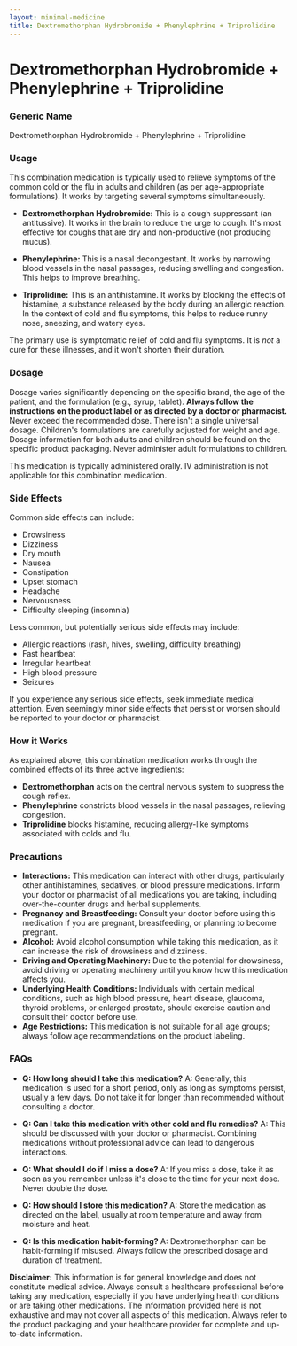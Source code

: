 ```yaml
---
layout: minimal-medicine
title: Dextromethorphan Hydrobromide + Phenylephrine + Triprolidine
---
```


# Dextromethorphan Hydrobromide + Phenylephrine + Triprolidine
### Generic Name
Dextromethorphan Hydrobromide + Phenylephrine + Triprolidine


### Usage

This combination medication is typically used to relieve symptoms of the common cold or the flu in adults and children (as per age-appropriate formulations).  It works by targeting several symptoms simultaneously.  

* **Dextromethorphan Hydrobromide:** This is a cough suppressant (an antitussive). It works in the brain to reduce the urge to cough.  It's most effective for coughs that are dry and non-productive (not producing mucus).

* **Phenylephrine:** This is a nasal decongestant. It works by narrowing blood vessels in the nasal passages, reducing swelling and congestion.  This helps to improve breathing.

* **Triprolidine:** This is an antihistamine.  It works by blocking the effects of histamine, a substance released by the body during an allergic reaction. In the context of cold and flu symptoms, this helps to reduce runny nose, sneezing, and watery eyes.


The primary use is symptomatic relief of cold and flu symptoms.  It is *not* a cure for these illnesses, and it won't shorten their duration.


### Dosage

Dosage varies significantly depending on the specific brand, the age of the patient, and the formulation (e.g., syrup, tablet). **Always follow the instructions on the product label or as directed by a doctor or pharmacist.**  Never exceed the recommended dose.  There isn't a single universal dosage.  Children's formulations are carefully adjusted for weight and age.  Dosage information for both adults and children should be found on the specific product packaging.  Never administer adult formulations to children.  

This medication is typically administered orally.  IV administration is not applicable for this combination medication.


### Side Effects

Common side effects can include:

* Drowsiness
* Dizziness
* Dry mouth
* Nausea
* Constipation
* Upset stomach
* Headache
* Nervousness
* Difficulty sleeping (insomnia)


Less common, but potentially serious side effects may include:

* Allergic reactions (rash, hives, swelling, difficulty breathing)
* Fast heartbeat
* Irregular heartbeat
* High blood pressure
* Seizures


If you experience any serious side effects, seek immediate medical attention.  Even seemingly minor side effects that persist or worsen should be reported to your doctor or pharmacist.


### How it Works

As explained above, this combination medication works through the combined effects of its three active ingredients:

* **Dextromethorphan** acts on the central nervous system to suppress the cough reflex.
* **Phenylephrine** constricts blood vessels in the nasal passages, relieving congestion.
* **Triprolidine** blocks histamine, reducing allergy-like symptoms associated with colds and flu.


### Precautions

* **Interactions:** This medication can interact with other drugs, particularly other antihistamines, sedatives, or blood pressure medications.  Inform your doctor or pharmacist of all medications you are taking, including over-the-counter drugs and herbal supplements.
* **Pregnancy and Breastfeeding:**  Consult your doctor before using this medication if you are pregnant, breastfeeding, or planning to become pregnant.
* **Alcohol:** Avoid alcohol consumption while taking this medication, as it can increase the risk of drowsiness and dizziness.
* **Driving and Operating Machinery:**  Due to the potential for drowsiness, avoid driving or operating machinery until you know how this medication affects you.
* **Underlying Health Conditions:** Individuals with certain medical conditions, such as high blood pressure, heart disease, glaucoma, thyroid problems, or enlarged prostate, should exercise caution and consult their doctor before use.
* **Age Restrictions:** This medication is not suitable for all age groups; always follow age recommendations on the product labeling.


### FAQs

* **Q: How long should I take this medication?**  A:  Generally, this medication is used for a short period, only as long as symptoms persist, usually a few days.  Do not take it for longer than recommended without consulting a doctor.

* **Q: Can I take this medication with other cold and flu remedies?** A:  This should be discussed with your doctor or pharmacist.  Combining medications without professional advice can lead to dangerous interactions.

* **Q: What should I do if I miss a dose?** A:  If you miss a dose, take it as soon as you remember unless it's close to the time for your next dose.  Never double the dose.

* **Q: How should I store this medication?** A: Store the medication as directed on the label, usually at room temperature and away from moisture and heat.

* **Q: Is this medication habit-forming?** A:  Dextromethorphan can be habit-forming if misused.  Always follow the prescribed dosage and duration of treatment.  


**Disclaimer:** This information is for general knowledge and does not constitute medical advice. Always consult a healthcare professional before taking any medication, especially if you have underlying health conditions or are taking other medications.  The information provided here is not exhaustive and may not cover all aspects of this medication. Always refer to the product packaging and your healthcare provider for complete and up-to-date information.
